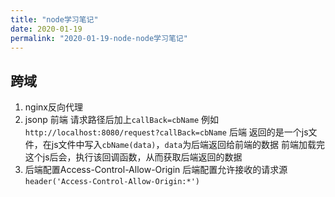 ```yaml
---
title: "node学习笔记"
date: 2020-01-19
permalink: "2020-01-19-node-node学习笔记"
---
```


## 跨域
1. nginx反向代理
2. jsonp
前端
请求路径后加上`callBack=cbName`
例如
`http://localhost:8080/request?callBack=cbName`
后端
返回的是一个js文件，在js文件中写入`cbName(data)`，`data`为后端返回给前端的数据
前端加载完这个js后会，执行该回调函数，从而获取后端返回的数据
3. 后端配置Access-Control-Allow-Origin
后端配置允许接收的请求源`header('Access-Control-Allow-Origin:*')`





